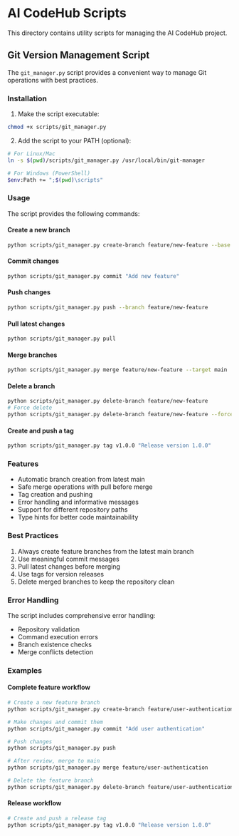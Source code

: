 # AI CodeHub Scripts

This directory contains utility scripts for managing the AI CodeHub project.

## Git Version Management Script

The `git_manager.py` script provides a convenient way to manage Git operations with best practices.

### Installation

1. Make the script executable:
```bash
chmod +x scripts/git_manager.py
```

2. Add the script to your PATH (optional):
```bash
# For Linux/Mac
ln -s $(pwd)/scripts/git_manager.py /usr/local/bin/git-manager

# For Windows (PowerShell)
$env:Path += ";$(pwd)\scripts"
```

### Usage

The script provides the following commands:

#### Create a new branch
```bash
python scripts/git_manager.py create-branch feature/new-feature --base main
```

#### Commit changes
```bash
python scripts/git_manager.py commit "Add new feature"
```

#### Push changes
```bash
python scripts/git_manager.py push --branch feature/new-feature
```

#### Pull latest changes
```bash
python scripts/git_manager.py pull
```

#### Merge branches
```bash
python scripts/git_manager.py merge feature/new-feature --target main
```

#### Delete a branch
```bash
python scripts/git_manager.py delete-branch feature/new-feature
# Force delete
python scripts/git_manager.py delete-branch feature/new-feature --force
```

#### Create and push a tag
```bash
python scripts/git_manager.py tag v1.0.0 "Release version 1.0.0"
```

### Features

- Automatic branch creation from latest main
- Safe merge operations with pull before merge
- Tag creation and pushing
- Error handling and informative messages
- Support for different repository paths
- Type hints for better code maintainability

### Best Practices

1. Always create feature branches from the latest main branch
2. Use meaningful commit messages
3. Pull latest changes before merging
4. Use tags for version releases
5. Delete merged branches to keep the repository clean

### Error Handling

The script includes comprehensive error handling:
- Repository validation
- Command execution errors
- Branch existence checks
- Merge conflicts detection

### Examples

#### Complete feature workflow
```bash
# Create a new feature branch
python scripts/git_manager.py create-branch feature/user-authentication

# Make changes and commit them
python scripts/git_manager.py commit "Add user authentication"

# Push changes
python scripts/git_manager.py push

# After review, merge to main
python scripts/git_manager.py merge feature/user-authentication

# Delete the feature branch
python scripts/git_manager.py delete-branch feature/user-authentication
```

#### Release workflow
```bash
# Create and push a release tag
python scripts/git_manager.py tag v1.0.0 "Release version 1.0.0"
``` 